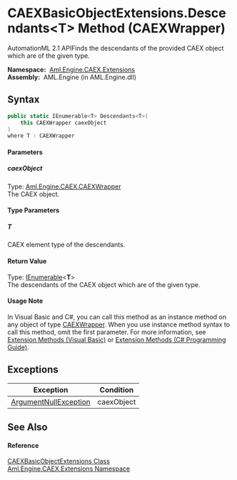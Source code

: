 CAEXBasicObjectExtensions.Descendants&lt;T> Method (CAEXWrapper)
================================================================
AutomationML 2.1 APIFinds the descendants of the provided CAEX object which are of the given type.

  **Namespace:**  [Aml.Engine.CAEX.Extensions][1]  
  **Assembly:**  AML.Engine (in AML.Engine.dll)

Syntax
------

```csharp
public static IEnumerable<T> Descendants<T>(
	this CAEXWrapper caexObject
)
where T : CAEXWrapper

```

#### Parameters

##### *caexObject*
Type: [Aml.Engine.CAEX.CAEXWrapper][2]  
The CAEX object.

#### Type Parameters

##### *T*
CAEX element type of the descendants.

#### Return Value
Type: [IEnumerable][3]&lt;**T**>  
 The descendants of the CAEX object which are of the given type. 
#### Usage Note
In Visual Basic and C#, you can call this method as an instance method on any object of type [CAEXWrapper][2]. When you use instance method syntax to call this method, omit the first parameter. For more information, see [Extension Methods (Visual Basic)][4] or [Extension Methods (C# Programming Guide)][5].

Exceptions
----------

Exception                  | Condition  
-------------------------- | ---------- 
[ArgumentNullException][6] | caexObject 


See Also
--------

#### Reference
[CAEXBasicObjectExtensions Class][7]  
[Aml.Engine.CAEX.Extensions Namespace][1]  

[1]: ../README.md
[2]: ../../Aml.Engine.CAEX/CAEXWrapper/README.md
[3]: https://docs.microsoft.com/dotnet/api/system.collections.generic.ienumerable-1
[4]: https://docs.microsoft.com/dotnet/visual-basic/programming-guide/language-features/procedures/extension-methods
[5]: https://docs.microsoft.com/dotnet/csharp/programming-guide/classes-and-structs/extension-methods
[6]: https://docs.microsoft.com/dotnet/api/system.argumentnullexception
[7]: README.md
[8]: https://www.automationml.org
[9]: ../../icons/logoShade.png